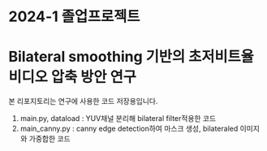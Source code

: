 # 2024-1 졸업프로젝트
# Bilateral smoothing 기반의 초저비트율 비디오 압축 방안 연구

본 리포지토리는 연구에 사용한 코드 저장용입니다.
1. main.py, dataload : YUV채널 분리해 bilateral filter적용한 코드
2. main_canny.py : canny edge detection하여 마스크 생성, bilateraled 이미지와 가중합한 코드
